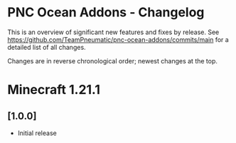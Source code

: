 # PNC Ocean Addons - Changelog

This is an overview of significant new features and fixes by release.  See https://github.com/TeamPneumatic/pnc-ocean-addons/commits/main for a detailed list of all changes.

Changes are in reverse chronological order; newest changes at the top.

# Minecraft 1.21.1

## [1.0.0]

* Initial release
